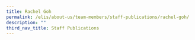 ```yaml
---
title: Rachel Goh
permalink: /elis/about-us/team-members/staff-publications/rachel-goh/
description: ""
third_nav_title: Staff Publications
---
```

